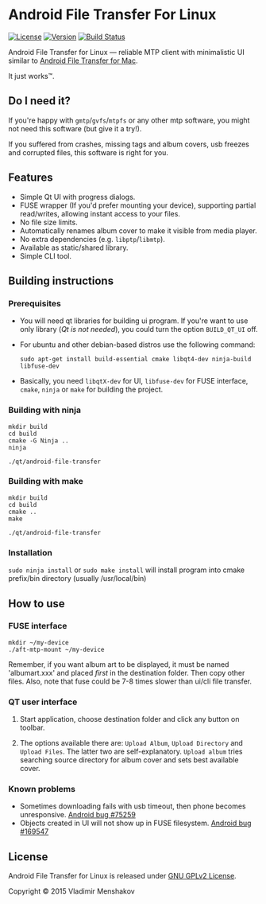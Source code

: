 # Android File Transfer For Linux

[![License](http://img.shields.io/:license-GPLv2-blue.svg)](https://github.com/whoozle/android-file-transfer-linux/blob/master/LICENSE)
[![Version](http://img.shields.io/:version-1.1-green.svg)](https://github.com/whoozle/android-file-transfer-linux/blob/master)
[![Build Status](https://travis-ci.org/whoozle/android-file-transfer-linux.svg?branch=master)](https://travis-ci.org/whoozle/android-file-transfer-linux)

Android File Transfer for Linux — reliable MTP client with minimalistic UI similar to [Android File Transfer for Mac](https://www.android.com/intl/en_us/filetransfer/).

It just works™.

## Do I need it?

If you're happy with `gmtp`/`gvfs`/`mtpfs` or any other mtp software, you might not need this software (but give it a try!).

If you suffered from crashes, missing tags and album covers, usb freezes and corrupted files, this software is right for you.

## Features

* Simple Qt UI with progress dialogs.
* FUSE wrapper (If you'd prefer mounting your device), supporting partial read/writes, allowing instant access to your files.
* No file size limits.
* Automatically renames album cover to make it visible from media player.
* No extra dependencies (e.g. `libptp`/`libmtp`).
* Available as static/shared library.
* Simple CLI tool.

## Building instructions

### Prerequisites

* You will need qt libraries for building ui program. If you're want to use only library (*Qt is not needed*), you could turn the option ```BUILD_QT_UI``` off.
* For ubuntu and other debian-based distros use the following command:

  ```shell
  sudo apt-get install build-essential cmake libqt4-dev ninja-build libfuse-dev
  ```
* Basically, you need `libqtX-dev` for UI, `libfuse-dev` for FUSE interface, `cmake`, `ninja` or `make` for building the project.

### Building with ninja

```shell
mkdir build
cd build
cmake -G Ninja ..
ninja

./qt/android-file-transfer
```

### Building with make

```shell
mkdir build
cd build
cmake ..
make

./qt/android-file-transfer
```

### Installation

`sudo ninja install` or `sudo make install` will install program into cmake prefix/bin directory (usually /usr/local/bin)


## How to use

### FUSE interface

```shell
mkdir ~/my-device
./aft-mtp-mount ~/my-device
```
Remember, if you want album art to be displayed, it must be named 'albumart.xxx' and placed *first* in the destination folder. Then copy other files.
Also, note that fuse could be 7-8 times slower than ui/cli file transfer.

### QT user interface

1. Start application, choose destination folder and click any button on toolbar.

2. The options available there are: `Upload Album`, `Upload Directory` and `Upload Files`.
   The latter two are self-explanatory. `Upload album` tries searching source directory for album cover and sets best available cover.

### Known problems

* Sometimes downloading fails with usb timeout, then phone becomes unresponsive. [Android bug #75259](https://code.google.com/p/android/issues/detail?id=75259)
* Objects created in UI will not show up in FUSE filesystem. [Android bug #169547](https://code.google.com/p/android/issues/detail?id=169547)

## License

Android File Transfer for Linux is released under [GNU GPLv2 License](https://github.com/whoozle/android-file-transfer-linux/blob/master/LICENSE).

Copyright © 2015 Vladimir Menshakov
